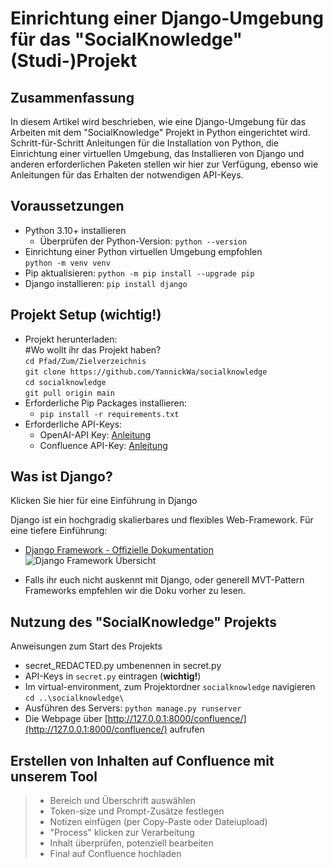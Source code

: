 # Einrichtung einer Django-Umgebung für das "SocialKnowledge" (Studi-)Projekt

## Zusammenfassung
In diesem Artikel wird beschrieben, wie eine Django-Umgebung für das Arbeiten mit dem "SocialKnowledge" Projekt in Python eingerichtet wird. Schritt-für-Schritt Anleitungen für die Installation von Python, die Einrichtung einer virtuellen Umgebung, das Installieren von Django und anderen erforderlichen Paketen stellen wir hier zur Verfügung, ebenso wie Anleitungen für das Erhalten der notwendigen API-Keys.

## Voraussetzungen
- Python 3.10+ installieren
  - Überprüfen der Python-Version: `python --version`
- Einrichtung einer Python virtuellen Umgebung empfohlen \
  ```python -m venv venv```
- Pip aktualisieren: ```python -m pip install --upgrade pip```
- Django installieren: ```pip install django```

## Projekt Setup (**wichtig!**)
- Projekt herunterladen: \
#Wo wollt ihr das Projekt haben? \
```cd Pfad/Zum/Zielverzeichnis```  \
```git clone https://github.com/YannickWa/socialknowledge``` \
```cd socialknowledge``` \
```git pull origin main``` 
- Erforderliche Pip Packages installieren:
  - ```pip install -r requirements.txt```
- Erforderliche API-Keys:
  - OpenAI-API Key: [Anleitung](https://www.maisieai.com/help/how-to-get-an-openai-api-key-for-chatgpt)
  - Confluence API-Key: [Anleitung](https://support.atlassian.com/atlassian-account/docs/manage-api-tokens-for-your-atlassian-account/)

## Was ist Django?
  <summary>Klicken Sie hier für eine Einführung in Django</summary>
  
  Django ist ein hochgradig skalierbares und flexibles Web-Framework. Für eine tiefere Einführung:
  - [Django Framework - Offizielle Dokumentation](https://developer.mozilla.org/en-US/docs/Learn/Server-side/Django/Introduction)
   ![Django Framework Übersicht](https://developer.mozilla.org/en-US/docs/Learn/Server-side/Django/Introduction/basic-django.png)

  - Falls ihr euch nicht auskennt mit Django, oder generell MVT-Pattern Frameworks empfehlen wir die Doku vorher zu lesen.
## Nutzung des "SocialKnowledge" Projekts
  <summary>Anweisungen zum Start des Projekts</summary>

  - secret_REDACTED.py umbenennen in secret.py
  - API-Keys in `secret.py` eintragen (**wichtig!**)
  - Im virtual-environment, zum Projektordner `socialknowledge` navigieren \
    ```cd ..\socialknowledge\```
  - Ausführen des Servers: ```python manage.py runserver```
  - Die Webpage über [http://127.0.0.1:8000/confluence/](http://127.0.0.1:8000/confluence/) aufrufen

## Erstellen von Inhalten auf Confluence mit unserem Tool
> - Bereich und Überschrift auswählen
> - Token-size und Prompt-Zusätze festlegen
> - Notizen einfügen (per Copy-Paste oder Dateiupload)
> - "Process" klicken zur Verarbeitung
> - Inhalt überprüfen, potenziell bearbeiten
> - Final auf Confluence hochladen


